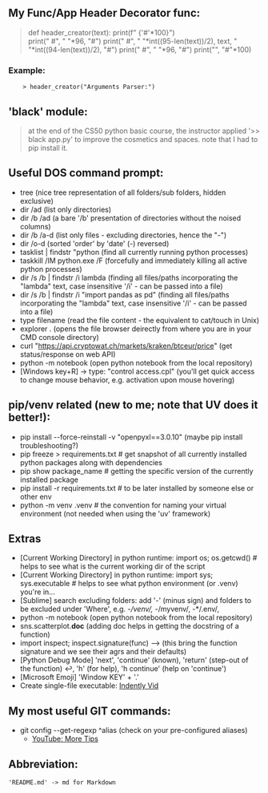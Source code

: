 


## My Func/App Header Decorator func:

> def header_creator(text):
> 	print(f" {'#'*100}")	
> 	print(" #", " "*96, "#")
> 	print(" #", " "*int((95-len(text))/2), text, " "*int((94-len(text))/2), "#")
> 	print(" #", " "*96, "#")
> 	print("", "#"*100)
>

### 	Example:
		> header_creator("Arguments Parser:")


## 'black' module:
> at the end of the CS50 python basic course, the instructor applied  '>> black app.py' to improve the cosmetics and spaces.
> note that I had to pip install it.


## Useful DOS command prompt:

 - tree     (nice tree representation of all folders/sub folders, hidden exclusive)
 - dir /ad  (list only directories)
 - dir /b /ad  (a bare '/b' presentation of directories without the noised columns)
 - dir /b /a-d (list only files - excluding directories, hence the "-")
 - dir /o-d  (sorted 'order' by 'date' (-) reversed)
 - tasklist | findstr "python (find all currently running python processes)
 - taskkill /IM python.exe /F (forcefully and immediately killing all active python processes)
 - dir /s /b | findstr /i lambda (finding all files/paths incorporating the "lambda" text, case insensitive '/i' - can be passed into a file)
 - dir /s /b | findstr /i "import pandas as pd" (finding all files/paths incorporating the "lambda" text, case insensitive '/i' - can be passed into a file)
 - type filename (read the file content - the equivalent to cat/touch in Unix)
 - explorer .  (opens the file browser deirectly from where you are in your CMD console directory)
 - curl "https://api.cryptowat.ch/markets/kraken/btceur/price"  (get status/response on web API)
 - python -m notebook (open python notebook from the local repository)
 - [Windows key+R] -> type: "control access.cpl" (you'll get quick access to change mouse behavior, e.g. activation upon mouse hovering)


## pip/venv related (new to me; note that UV does it better!):
 - pip install --force-reinstall -v "openpyxl==3.0.10" (maybe pip install troubleshooting?)
 - pip freeze > requirements.txt		# get snapshot of all currently installed python packages along with dependencies
 - pip show package_name				# getting the specific version of the currently installed package
 - pip install -r requirements.txt      # to be later installed by someone else or other env
 - python -m venv .venv					# the convention for naming your virtual environment (not needed when using the 'uv' framework)


## Extras
 - [Current Working Directory] in python runtime: import os; os.getcwd() # helps to see what is the current working dir of the script
 - [Current Working Directory] in python runtime: import sys; sys.executable # helps to see what python environment (or .venv) you're in...
 - [Sublime] search excluding folders: add '-' (minus sign) and folders to be excluded under 'Where', e.g. -*/venv/, -*/myvenv/, -*/.env/, 
 - python -m notebook (open python notebook from the local repository) 
 - sns.scatterplot.__doc__ (adding doc helps in getting the docstring of a function)
 - import inspect; inspect.signature(func)   --> (this bring the function signature and we see their agrs and their defaults)
 - [Python Debug Mode] 'next', 'continue' (known), 'return' (step-out of the function) ↩️, 'h' (for help), 'h continue' (help on 'continue')
 - [Microsoft Emoji] 'Window KEY' + '.'
 - Create single-file executable: [Indently Vid](https://www.youtube.com/watch?v=bqNvkAfTvIc)




## My most useful GIT commands:

 - git config --get-regexp ^alias (check on your pre-configured aliases)
 	- [YouTube: More Tips](https://www.youtube.com/watch?v=aolI_Rz0ZqY&t=437s)


## Abbreviation:
	'README.md' -> md for Markdown


<!-- 
tqdm video (by Rob Mulla): [link](https://youtu.be/n4E7of9BINo?si=1k08sSs6r5TSc8sR) <br/>
rich video (by Patrick Loeber): [link](https://youtu.be/4zbehnz-8QU?si=4v5SZBaUUiMwjgCX) <br/>
pathlib video (by Corey Schafer): [link](https://youtu.be/yxa-DJuuTBI?si=i8IFn6TvxdcgC-D3) <br/>
pydantic video (by Pixegami): [link](https://youtu.be/XIdQ6gO3Anc?si=CLa1FS71EdaRZsRa) <br/>
ruff video (Pycon presentation): [link](https://youtu.be/r1EZ3GXuwBA?si=iBppFwvVI6z9oniL)
 -->